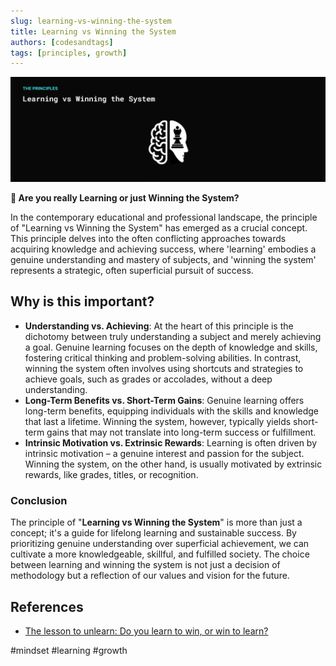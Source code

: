 ```yaml
---
slug: learning-vs-winning-the-system
title: Learning vs Winning the System
authors: [codesandtags]
tags: [principles, growth]
---
```


![Learning vs Winning the System](./principle-learning-vs-winning-system.png)

**🤔 Are you really Learning or just Winning the System?**

In the contemporary educational and professional landscape, the principle of "Learning vs Winning the System" has emerged as a crucial concept. This principle delves into the often conflicting approaches towards acquiring knowledge and achieving success, where 'learning' embodies a genuine understanding and mastery of subjects, and 'winning the system' represents a strategic, often superficial pursuit of success.

## Why is this important?

- **Understanding vs. Achieving**: At the heart of this principle is the dichotomy between truly understanding a subject and merely achieving a goal. Genuine learning focuses on the depth of knowledge and skills, fostering critical thinking and problem-solving abilities. In contrast, winning the system often involves using shortcuts and strategies to achieve goals, such as grades or accolades, without a deep understanding.
- **Long-Term Benefits vs. Short-Term Gains**: Genuine learning offers long-term benefits, equipping individuals with the skills and knowledge that last a lifetime. Winning the system, however, typically yields short-term gains that may not translate into long-term success or fulfillment.
- **Intrinsic Motivation vs. Extrinsic Rewards**: Learning is often driven by intrinsic motivation – a genuine interest and passion for the subject. Winning the system, on the other hand, is usually motivated by extrinsic rewards, like grades, titles, or recognition.

### Conclusion

The principle of "**Learning vs Winning the System**" is more than just a concept; it's a guide for lifelong learning and sustainable success. By prioritizing genuine understanding over superficial achievement, we can cultivate a more knowledgeable, skillful, and fulfilled society. The choice between learning and winning the system is not just a decision of methodology but a reflection of our values and vision for the future.

## References

- [The lesson to unlearn: Do you learn to win, or win to learn?](https://paulgraham.com/lesson.html)

#mindset #learning #growth
